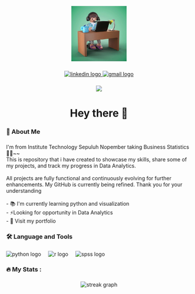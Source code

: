 <div align="center">
  <img height="150" src="https://github.com/FatimatuzzahroMutmainnah/images/blob/main/giphy%20(2).GIF?raw=true"  />
</div>

###

<div align="center">
  <a href="https://www.linkedin.com/in/fatimatuzzahro-mutmainnah-8297321a1/" target="_blank">
    <img src="https://img.shields.io/static/v1?message=LinkedIn&logo=linkedin&label=&color=0077B5&logoColor=white&labelColor=&style=for-the-badge" height="25" alt="linkedin logo"  />
  </a>
  <a href="mailto:fatimatuzzahromutma@gmail.com" target="_blank">
    <img src="https://img.shields.io/static/v1?message=Gmail&logo=gmail&label=&color=D14836&logoColor=white&labelColor=&style=for-the-badge" height="25" alt="gmail logo"  />
  </a>
</div>

###

<div align="center">
  <img src="https://visitor-badge.laobi.icu/badge?page_id=FatimatuzzahroMutmainnah.FatimatuzzahroMutmainnah&"  />
</div>

###

<h1 align="center">Hey there 👋</h1>

###

<h3 align="left">🧜  About Me</h3>

###

<p align="left">I'm from Institute Technology Sepuluh Nopember taking Business Statistics 🧚‍♀️~~<br>This is repository that i have created to showcase my skills, share some of my projects, and track my progress in Data Analytics.<br><br>All projects are fully functional and continuously evolving for further enhancements. My GitHub is currently being refined. Thank you for your understanding<br><br>- 📚 I'm currently learning python and visualization<br>- ⚡Looking for opportunity in Data Analytics<br>- 🚀 Visit my portfolio</p>

###

<h3 align="left">🛠 Language and Tools</h3>

###

<div align="left">
  <img src="https://cdn.jsdelivr.net/gh/devicons/devicon/icons/python/python-original.svg" height="40" alt="python logo"  />
  <img width="12" />
  <img src="https://cdn.jsdelivr.net/gh/devicons/devicon/icons/r/r-original.svg" height="40" alt="r logo"  />
  <img width="12" />
  <img src="https://cdn.jsdelivr.net/gh/devicons/devicon/icons/spss/spss-original.svg" height="40" alt="spss logo"  />
</div>

###

<h3 align="left">🔥   My Stats :</h3>

###

<div align="center">
  <img src="https://streak-stats.demolab.com?user=FatimatuzzahroMutmainnah&locale=en&mode=daily&theme=dark&hide_border=false&border_radius=5&order=3" height="220" alt="streak graph"  />
</div>

###
